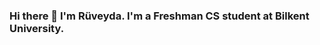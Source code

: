 ### Hi there 👋 I'm Rüveyda. I'm a Freshman CS student at Bilkent University.

<!--
**RuveydaBilir/RuveydaBilir** is a ✨ _special_ ✨ repository because its `README.md` (this file) appears on your GitHub profile.
-->
